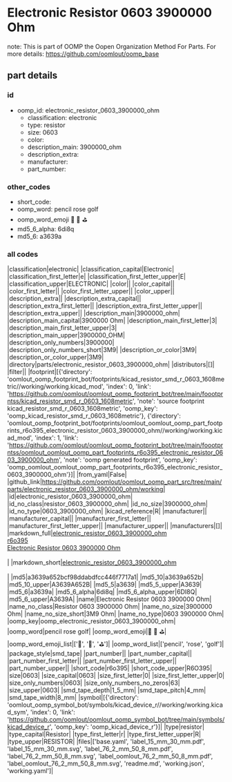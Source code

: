 # Electronic Resistor 0603 3900000 Ohm  

note: This is part of OOMP the Oopen Organization Method For Parts. For more details: https://github.com/oomlout/oomp_base

##  part details





### id
* oomp_id: electronic_resistor_0603_3900000_ohm
  * classification: electronic
  * type: resistor
  * size: 0603
  * color: 
  * description_main: 3900000_ohm
  * description_extra: 
  * manufacturer: 
  * part_number: 

### other_codes
* short_code: 
* oomp_word: pencil rose golf
* oomp_word_emoji :pencil: :rose: :golf:
* md5_6_alpha: 6di8q
* md5_6: a3639a

### all codes 
|classification|electronic|
|classification_capital|Electronic|
|classification_first_letter|e|
|classification_first_letter_upper|E|
|classification_upper|ELECTRONIC|
|color||
|color_capital||
|color_first_letter||
|color_first_letter_upper||
|color_upper||
|description_extra||
|description_extra_capital||
|description_extra_first_letter||
|description_extra_first_letter_upper||
|description_extra_upper||
|description_main|3900000_ohm|
|description_main_capital|3900000 Ohm|
|description_main_first_letter|3|
|description_main_first_letter_upper|3|
|description_main_upper|3900000_OHM|
|description_only_numbers|3900000|
|description_only_numbers_short|3M9|
|description_or_color|3M9|
|description_or_color_upper|3M9|
|directory|parts/electronic_resistor_0603_3900000_ohm|
|distributors|[]|
|filter||
|footprint|[{'directory': 'oomlout_oomp_footprint_bot/footprints/kicad_resistor_smd_r_0603_1608metric//working/working.kicad_mod', 'index': 0, 'link': 'https://github.com/oomlout/oomlout_oomp_footprint_bot/tree/main/foootprntss/kicad_resistor_smd_r_0603_1608metric', 'note': 'source footprint kicad_resistor_smd_r_0603_1608metric', 'oomp_key': 'oomp_kicad_resistor_smd_r_0603_1608metric'}, {'directory': 'oomlout_oomp_footprint_bot/footprints/oomlout_oomlout_oomp_part_footprints_r6o395_electronic_resistor_0603_3900000_ohm//working/working.kicad_mod', 'index': 1, 'link': 'https://github.com/oomlout/oomlout_oomp_footprint_bot/tree/main/foootprntss/oomlout_oomlout_oomp_part_footprints_r6o395_electronic_resistor_0603_3900000_ohm', 'note': 'oomp generated footprint', 'oomp_key': 'oomp_oomlout_oomlout_oomp_part_footprints_r6o395_electronic_resistor_0603_3900000_ohm'}]|
|from_yaml|False|
|github_link|https://github.com/oomlout/oomlout_oomp_part_src/tree/main/parts/electronic_resistor_0603_3900000_ohm/working|
|id|electronic_resistor_0603_3900000_ohm|
|id_no_class|resistor_0603_3900000_ohm|
|id_no_size|3900000_ohm|
|id_no_type|0603_3900000_ohm|
|kicad_reference|R|
|manufacturer||
|manufacturer_capital||
|manufacturer_first_letter||
|manufacturer_first_letter_upper||
|manufacturer_upper||
|manufacturers|[]|
|markdown_full|[electronic_resistor_0603_3900000_ohm](https://github.com/oomlout/oomlout_oomp_part_src/tree/main/parts/electronic_resistor_0603_3900000_ohm/working)<br>[r6o395](https://github.com/oomlout/oomlout_oomp_part_src/tree/main/parts/electronic_resistor_0603_3900000_ohm/working)<br>[Electronic Resistor 0603 3900000 Ohm](https://github.com/oomlout/oomlout_oomp_part_src/tree/main/parts/electronic_resistor_0603_3900000_ohm/working)<br><br>|
|markdown_short|[electronic_resistor_0603_3900000_ohm](https://github.com/oomlout/oomlout_oomp_part_src/tree/main/parts/electronic_resistor_0603_3900000_ohm/working)<br><br>|
|md5|a3639a652bcf98ddabdfcc446f7717a1|
|md5_10|a3639a652b|
|md5_10_upper|A3639A652B|
|md5_5|a3639|
|md5_5_upper|A3639|
|md5_6|a3639a|
|md5_6_alpha|6di8q|
|md5_6_alpha_upper|6DI8Q|
|md5_6_upper|A3639A|
|name|Electronic Resistor 0603 3900000 Ohm|
|name_no_class|Resistor 0603 3900000 Ohm|
|name_no_size|3900000 Ohm|
|name_no_size_short|3M9 Ohm|
|name_no_type|0603 3900000 Ohm|
|oomp_key|oomp_electronic_resistor_0603_3900000_ohm|
|oomp_word|pencil rose golf|
|oomp_word_emoji|:pencil: :rose: :golf:|
|oomp_word_emoji_list|[':pencil:', ':rose:', ':golf:']|
|oomp_word_list|['pencil', 'rose', 'golf']|
|package_style|smd_tape|
|part_number||
|part_number_capital||
|part_number_first_letter||
|part_number_first_letter_upper||
|part_number_upper||
|short_code|r6o395|
|short_code_upper|R6O395|
|size|0603|
|size_capital|0603|
|size_first_letter|0|
|size_first_letter_upper|0|
|size_only_numbers|0603|
|size_only_numbers_no_zeros|63|
|size_upper|0603|
|smd_tape_depth|1_5_mm|
|smd_tape_pitch|4_mm|
|smd_tape_width|8_mm|
|symbol|[{'directory': 'oomlout_oomp_symbol_bot/symbols/kicad_device_r//working/working.kicad_sym', 'index': 0, 'link': 'https://github.com/oomlout/oomlout_oomp_symbol_bot/tree/main/symbols/kicad_device_r', 'oomp_key': 'oomp_kicad_device_r'}]|
|type|resistor|
|type_capital|Resistor|
|type_first_letter|r|
|type_first_letter_upper|R|
|type_upper|RESISTOR|
|files|['base.yaml', 'label_15_mm_30_mm.pdf', 'label_15_mm_30_mm.svg', 'label_76_2_mm_50_8_mm.pdf', 'label_76_2_mm_50_8_mm.svg', 'label_oomlout_76_2_mm_50_8_mm.pdf', 'label_oomlout_76_2_mm_50_8_mm.svg', 'readme.md', 'working.json', 'working.yaml']|
